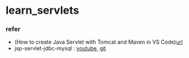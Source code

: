 # learn_servlets
### refer 
- (How to create Java Servlet with Tomcat and Maven in VS Code)[url](https://nyumbani-coder.hashnode.dev/how-to-create-java-servlet-with-tomcat-and-maven-in-vs-code)
- jsp-servlet-jdbc-mysql : [youtube](https://www.youtube.com/watch?v=DzYyzmP4m5c&ab_channel=JavaGuides), [git](https://github.com/RameshMF/servlet-tutorial/tree/master/jsp-servlet-jdbc-mysql-example)
